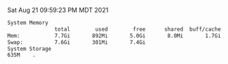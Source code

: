 Sat Aug 21 09:59:23 PM MDT 2021
```bash
System Memory
               total        used        free      shared  buff/cache   available
Mem:           7.7Gi       892Mi       5.0Gi       8.0Mi       1.7Gi       6.5Gi
Swap:          7.6Gi       301Mi       7.4Gi
System Storage
635M	.
```
```bash

